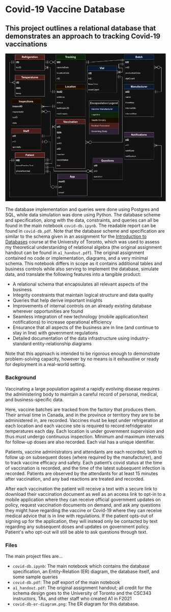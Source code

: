 # Covid-19 Vaccine Database

## This project outlines a relational database that demonstrates an approach to tracking Covid-19 vaccinations

![ER Diagram](covid-db-er-diagram.png)

The database implementation and queries were done using Postgres and SQL, while data simulation was done using Python. The database scheme and specification, along with the data, constraints, and queries can all be found in the main notebook `covid-db.ipynb`. The readable report can be found in `covid-db.pdf`. Note that the database scheme and specification are similar to the schema given in an assignment for the [Introduction to Databases](https://artsci.calendar.utoronto.ca/course/csc343h1) course at the University of Toronto, which was used to assess my theoretical understanidng of relational algebra (the original assignment handout can be found in `a1_handout.pdf`). The original assignment contained no code or implementation, diagrams, and a very minimal schema. This notebook differs in scope as it contains additional tables and business controls while also serving to implement the database, simulate data, and translate the following features into a tangible product:
- A relational schema that encapsulates all relevant aspects of the business
- Integrity constraints that maintain logical structure and data quality
- Queries that help derive important insights
- Improvements of internal controls on an already existing database wherever opportunities are found
- Seamless integration of new technology (mobile application/text notifications) to increase operational efficiency
- Ensurance that all aspects of the business are in line (and continue to stay in line) with government regulations
- Detailed documentation of the data infrastructure using industry-standard entity-relationship diagrams

Note that this approach is intended to be rigorous enough to demonstrate problem-solving capacity, however by no means is it exhaustive or ready for deployment in a real-world setting.

### Background
Vaccinating a large population against a rapidly evolving disease requires the administering body to maintain a careful record of personal, medical, and business-specific data.

Here, vaccine batches are tracked from the factory that produces them. Their arrival time in Canada, and in the province or territory they are to be administered in, are recorded. Vaccines must be kept under refrigeration at each location and each vaccine site is required to record refridgerator temperatures each day. Each location is under government supervision and thus must undergo continuous inspection. Minimum and maximum intervals for follow-up doses are also recorded. Each vial has a unique identifier.

Patients, vaccine administrators and attendants are each recorded; both to follow up on subsequent doses (where required by the manufacturer), and to track vaccine efficacy and safety. Each patient’s covid status at the time of vaccination is recorded, and the time of the latest subsequent infection is recorded. Patients are observed by the attendants for at least 15 minutes after vaccination, and any bad reactions are treated and recorded.

After each vaccination the patient will receive a text with a secure link to download their vaccination document as well as an access link to opt-in to a mobile application where they can receive official government updates on policy, request vaccination documents on demand, and ask any questions they might have regarding the vaccine or Covid-19 where they can receive medical advice that is in line with regulations. If the patient opts-out of signing up for the application, they will instead only be contacted by text regarding any subsequent doses and updates on government policy. Patient's who opt-out will still be able to ask questions through text.

### Files
The main project files are...
- `covid-db.ipynb`: The main notebook which contains the database specification, an Entity-Relation (ER) diagram, the database itself, and some sample queries
- `covid-db.pdf`: The pdf export of the main notebook
- `a1_handout.pdf`: The original assignment handout; all credit for the schema design goes to the University of Toronto and the CSC343 instructors, TAs, and other staff who created A1 in F2021
- `covid-db-er-diagram.png`: The ER diagram for this database.

